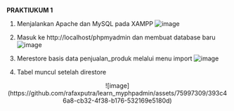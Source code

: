 **PRAKTIUKUM 1**

1.	Menjalankan Apache dan MySQL pada XAMPP
![image](https://github.com/rafaxputra/learn_myphpadmin/assets/75997309/e9874a86-30af-4856-bc6d-e90dc6f40262)

2.	Masuk ke http://localhost/phpmyadmin dan membuat database baru
![image](https://github.com/rafaxputra/learn_myphpadmin/assets/75997309/4bd3f201-8639-4ad1-90d6-588a2ea81019)

3.	Merestore basis data penjualan_produk melalui menu import
![image](https://github.com/rafaxputra/learn_myphpadmin/assets/75997309/80af27bc-88e5-47c7-aae9-c103ffc5da4f)

4. Tabel muncul setelah direstore
<p align="center">
![image](https://github.com/rafaxputra/learn_myphpadmin/assets/75997309/393c46a8-cb32-4f38-b176-532169e5180d)
</p>
